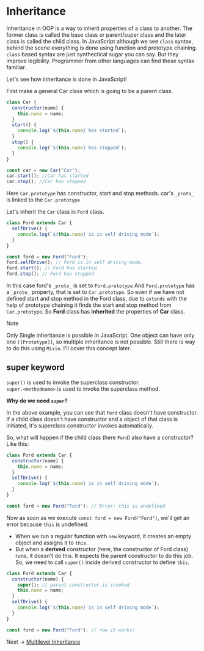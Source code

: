 # Inheritance

Inheritance in OOP is a way to inherit properties of a class to another.
The former class is called the base class or parent/super class and the later class is called the child class.
In JavaScript although we see `class` syntax, behind the scene everything is done using function and prototype chaining.
`class` based syntax are just synthectical sugar you can say. But they improve legibility. Programmer from other languages can find these syntax familiar.

Let's see how inheritance is done in JavaScript!

First make a general Car class which is going to be a parent class.

```js
class Car {
  constructor(name) {
    this.name = name;
  }
  start() {
    console.log(`${this.name} has started`);
  }
  stop() {
    console.log(`${this.name} has stopped`);
  }
}

const car = new Car("Car");
car.start(); //Car has started
car.stop(); //Car has stopped
```

Here `Car.prototype` has constructor, start and stop methods.
car's `_proto_` is linked to the `Car.prototype`

Let's inherit the `Car` class in `Ford` class.

```js
class Ford extends Car {
  selfDrive() {
    console.log(`${this.name} is in self driving mode`);
  }
}

const ford = new Ford("Ford");
ford.selfDrive(); // Ford is in self driving mode.
ford.start(); // Ford has started
ford.stop(); // Ford has stopped
```

In this case ford's `_proto_` is set to `Ford.prototype`
And `Ford.prototype` has a `_proto_` property, that is set to `Car.prototype`.
So even if we have not defined start and stop method in the Ford class, due to `extends` with the help of prototype chaining
it finds the start and stop method from `Car.prototype`.
So **Ford** class has **inherited** the properties of **Car** class.

> [!NOTE]
> Only Single inheritance is possible in JavaScript. One object can have only one `[[Prototype]]`, so multiple inheritance is not possible. Still there is way to do this using `Mixin`. I'll cover this concept later.

## super keyword

`super()` is used to invoke the superclass constructor. <br/>
`super.<methodname>` is used to invoke the superclass method.

**Why do we need `super`?**

In the above example, you can see that `Ford` class doesn't have constructor. If a child class doesn't have constructor and a object of that class is initiated, it's superclass constructor invokes automatically.

So, what will happen if the child class (here `Ford`) also have a constructor? Like this:

```js
class Ford extends Car {
  constructor(name) {
    this.name = name;
  }
  selfDrive() {
    console.log(`${this.name} is in self driving mode`);
  }
}

const ford = new Ford("Ford"); // Error: this is undefined
```

Now as soon as we execute `const ford = new Ford("Ford")`, we'll get an error because `this` is undefined.

- When we run a regular function with `new` keyword, it creates an empty object and assigns it to `this`.
- But when a **derived** constructor (here, the constructor of Ford class) runs, it doesn't do this. It expects the parent constructor to do this job.
  So, we need to call `super()` inside derived constructor to define `this`.

```js
class Ford extends Car {
  constructor(name) {
    super(); // parent constructor is invoked
    this.name = name;
  }
  selfDrive() {
    console.log(`${this.name} is in self driving mode`);
  }
}

const ford = new Ford("Ford"); // now it works!
```

Next -> [Multilevel Inheritance](/OOP%20Concepts/Inheritance/Multilevel_Inheritance.md)
